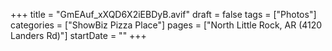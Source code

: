 +++
title = "GmEAuf_xXQD6X2iEBDyB.avif"
draft = false
tags = ["Photos"]
categories = ["ShowBiz Pizza Place"]
pages = ["North Little Rock, AR (4120 Landers Rd)"]
startDate = ""
+++
